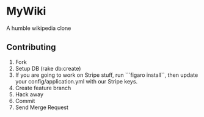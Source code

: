 # MyWiki

A humble wikipedia clone

## Contributing

1. Fork
2. Setup DB (rake db:create)
3. If you are going to work on Stripe stuff, run ```figaro install``, then update your config/application.yml with our Stripe keys.
4. Create feature branch
5. Hack away
6. Commit
7. Send Merge Request
